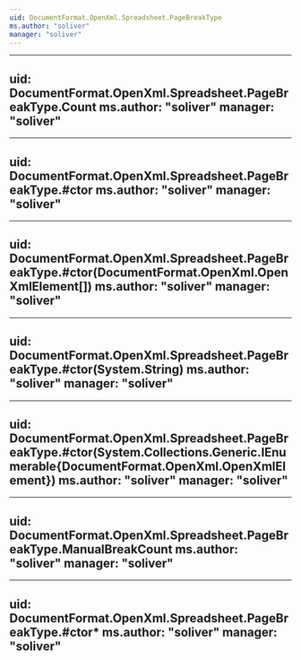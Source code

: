 ```yaml
---
uid: DocumentFormat.OpenXml.Spreadsheet.PageBreakType
ms.author: "soliver"
manager: "soliver"
---
```


---
uid: DocumentFormat.OpenXml.Spreadsheet.PageBreakType.Count
ms.author: "soliver"
manager: "soliver"
---

---
uid: DocumentFormat.OpenXml.Spreadsheet.PageBreakType.#ctor
ms.author: "soliver"
manager: "soliver"
---

---
uid: DocumentFormat.OpenXml.Spreadsheet.PageBreakType.#ctor(DocumentFormat.OpenXml.OpenXmlElement[])
ms.author: "soliver"
manager: "soliver"
---

---
uid: DocumentFormat.OpenXml.Spreadsheet.PageBreakType.#ctor(System.String)
ms.author: "soliver"
manager: "soliver"
---

---
uid: DocumentFormat.OpenXml.Spreadsheet.PageBreakType.#ctor(System.Collections.Generic.IEnumerable{DocumentFormat.OpenXml.OpenXmlElement})
ms.author: "soliver"
manager: "soliver"
---

---
uid: DocumentFormat.OpenXml.Spreadsheet.PageBreakType.ManualBreakCount
ms.author: "soliver"
manager: "soliver"
---

---
uid: DocumentFormat.OpenXml.Spreadsheet.PageBreakType.#ctor*
ms.author: "soliver"
manager: "soliver"
---
